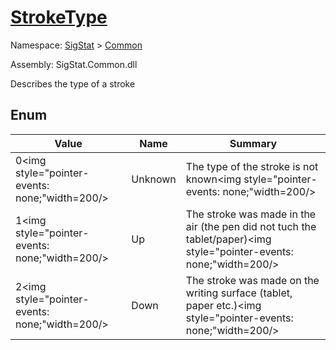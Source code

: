 # [StrokeType](./StrokeType.md)
Namespace: [SigStat]() > [Common](./README.md)

Assembly: SigStat.Common.dll


Describes the type of a stroke

##	Enum

| Value | Name | Summary | 
| --- | --- | --- | 
| 0<img style="pointer-events: none;"width=200/></div>| Unknown| The type of the stroke is not known<img style="pointer-events: none;"width=200/></div>| <br>
| 1<img style="pointer-events: none;"width=200/></div>| Up| The stroke was made in the air (the pen did not tuch the tablet/paper)<img style="pointer-events: none;"width=200/></div>| <br>
| 2<img style="pointer-events: none;"width=200/></div>| Down| The stroke was made on the writing surface (tablet, paper etc.)<img style="pointer-events: none;"width=200/></div>| <br>


